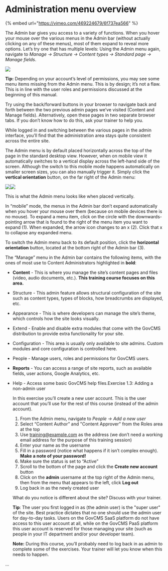 # Administration menu overview

{% embed url="https://vimeo.com/469224679/6f737ea566" %}

The Admin bar gives you access to a variety of functions. When you hover your mouse over the various menus in the Admin bar \(without actually clicking on any of these menus\), most of them expand to reveal more options. Let’s try one that has multiple levels: Using the Admin menu again, navigate to _Manage → Structure → Content types → Standard page → Manage fields_.

![](../.gitbook/assets/16%20%282%29%20%282%29.png)

**Tip:** Depending on your account’s level of permissions, you may see some menu items missing from the Admin menu. This is by design; it’s not a flaw. This is in line with the user roles and permissions discussed at the beginning of this manual.

Try using the back/forward buttons in your browser to navigate back and forth between the two previous admin pages we’ve visited \(Content and Manage fields\). Alternatively, open these pages in two separate browser tabs. If you don’t know how to do this, ask your trainer to help you.

While logged in and switching between the various pages in the admin interface, you’ll find that the administration area stays quite consistent across the entire site.

The Admin menu is by default placed horizontally across the top of the page in the standard desktop view. However, when on mobile view it automatically switches to a vertical display across the left-hand side of the screen. Although the switch to this mobile mode happens automatically on smaller screen sizes, you can also manually trigger it. Simply click the **vertical orientation** button, on the far right of the Admin menu:

![](../.gitbook/assets/17%20%282%29.png)![](../.gitbook/assets/18%20%282%29.png)

This is what the Admin menu looks like when placed vertically.

In “mobile” mode, the menus in the Admin bar don’t expand automatically when you hover your mouse over them \(because on mobile devices there is no mouse\). To expand a menu item, click on the circle with the downwards-pointing arrow that is found to the right of the menu item you want to expand \(1\). When expanded, the arrow icon changes to an x \(2\). Click that x to collapse any expanded menu.

To switch the Admin menu back to its default position, click the **horizontal orientation** button, located at the bottom right of the Admin bar \(3\).

The “Manage” menu in the Admin bar contains the following items, with the ones of most use to Content Administrators highlighted in **bold**:

* **Content** - This is where you manage the site’s content pages and files \(video, audio documents, etc.\). **This training course focuses on this area.**
* Structure - This admin feature allows structural configuration of the site such as content types, types of blocks, how breadcrumbs are displayed, etc.
* Appearance - This is where developers can manage the site’s theme, which controls how the site looks visually.
* Extend - Enable and disable extra modules that come with the GovCMS distribution to provide extra functionality for your site.
* Configuration - This area is usually only available to site admins. Custom modules and core configuration is controlled here.
* People - Manage users, roles and permissions for GovCMS users.
* **Reports** - You can access a range of site reports, such as available fields, user actions, Google Analytics, etc.
* Help - Access some basic GovCMS help files.Exercise 1.3: Adding a non-admin user

  In this exercise you’ll create a new user account. This is the user account that you’ll use for the rest of this course \(instead of the admin account\).

  1. From the Admin menu, navigate to _People → Add a new user_
  2. Select “Content Author” and "Content Approver" from the Roles area at the top
  3. Use training@example.com as the address \(we don’t need a working email address for the purpose of this training session\)
  4. Enter your name as the username
  5. Fill in a password \(notice what happens if it isn’t complex enough\). **Make a note of your password!**
  6. Make sure the status is set to “Active”
  7. Scroll to the bottom of the page and click the **Create new account** button
  8. Click on the **admin** username at the top right of the Admin menu, then from the menu that appears to the left, click **Log out**
  9. Log back in as the newly created user

  What do you notice is different about the site? Discuss with your trainer.

  **Tip**: The user you first logged in as \(the admin user\) is the "super user" of the site. Best practice dictates that no one should use the admin user for day-to-day tasks. Users on the GovCMS SaaS platform do not have access to this user account at all, while on the GovCMS PaaS platform this user account is reserved for those managing your site \(such as people in your IT department and/or your developer team\).

  **Note:** During this course, you’ll probably need to log back in as admin to complete some of the exercises. Your trainer will let you know when this needs to happen.

...
